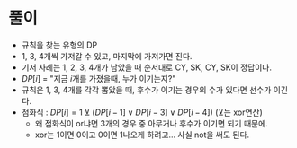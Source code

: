 # 풀이
- 규칙을 찾는 유형의 DP
- 1, 3, 4개씩 가져갈 수 있고, 마지막에 가져가면 진다.
- 기저 사례는 1, 2, 3, 4개가 남았을 때 순서대로 CY, SK, CY, SK이 정답이다.
- $DP[i]$ = "지금 $i$개를 가졌을때, 누가 이기는지?"
- 규칙은 1, 3, 4개를 각각 뽑았을 때, 후수가 이기는 경우의 수가 있다면 선수가 이긴다.
- 점화식 : $DP[i]=1 \veebar (DP[i-1] \lor DP[i-3] \lor DP[i-4])$ ($\veebar$는 xor연산)
    - 왜 점화식이 or냐면 3개의 경우 중 아무거나 후수가 이기면 되기 때문에.
    - xor는 1이면 0이고 0이면 1나오게 하려고... 사실 not을 써도 된다.